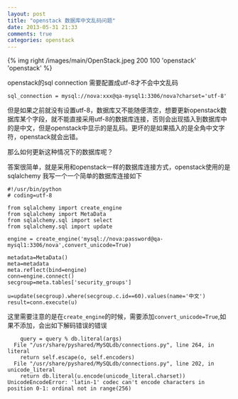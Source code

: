 ```yaml
---
layout: post
title: "openstack 数据库中文乱码问题"
date: 2013-05-31 21:33
comments: true
categories: openstack 
---
```


{% img right /images/main/OpenStack.jpeg 200 100 'openstack' 'openstack' %}

openstack的sql connection 需要配置成utf-8才不会中文乱码

```
sql_connection = mysql://nova:xxx@qa-mysql1:3306/nova?charset='utf-8'
```

但是如果之前就没有设置utf-8，数据库又不能随便清空，想要更新openstack数据库某个字段，就不能直接采用utf-8的数据库连接，否则会出现插入到数据库中的是中文，但是openstack中显示的是乱码。更坏的是如果插入的是全角中文字符，openstack就会出错。 

<!--more-->

那么如何更新这种情况下的数据库呢？

答案很简单，就是采用和openstack一样的数据库连接方式，openstack使用的是 sqlalchemy
我写一个一个简单的数据库连接如下

```
#!/usr/bin/python 
# coding=utf-8

from sqlalchemy import create_engine
from sqlalchemy import MetaData
from sqlalchemy.sql import select
from sqlalchemy.sql import update

engine = create_engine('mysql://nova:password@qa-mysql1:3306/nova',convert_unicode=True)

metadata=MetaData()
meta=metadata
meta.reflect(bind=engine)
conn=engine.connect()
secgroup=meta.tables['security_groups']

u=update(secgroup).where(secgroup.c.id==60).values(name='中文')
result=conn.execute(u)
```


这里需要注意的是在`create_engine`的时候，需要添加`convert_unicode=True`,如果不添加，会出如下解码错误的错误

```
    query = query % db.literal(args)
  File "/usr/share/pyshared/MySQLdb/connections.py", line 264, in literal
    return self.escape(o, self.encoders)
  File "/usr/share/pyshared/MySQLdb/connections.py", line 202, in unicode_literal
    return db.literal(u.encode(unicode_literal.charset))
UnicodeEncodeError: 'latin-1' codec can't encode characters in position 0-1: ordinal not in range(256)
```


